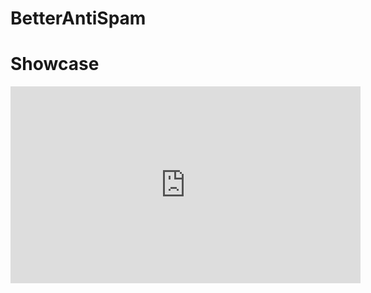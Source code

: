 # BetterAntiSpam
<h1>Showcase</h1>


<iframe width="560" height="315" src="https://www.youtube.com/embed/pR_qE2YMlto?controls=0" title="YouTube video player" frameborder="0" allow="accelerometer; autoplay; clipboard-write; encrypted-media; gyroscope; picture-in-picture" allowfullscreen></iframe>

